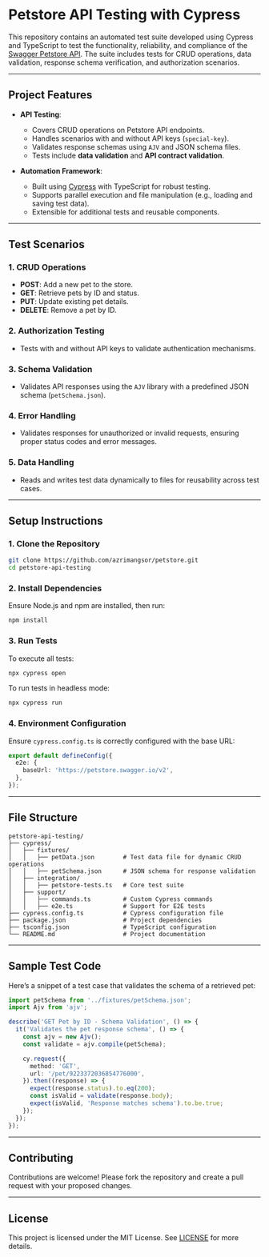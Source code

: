 # **Petstore API Testing with Cypress**

This repository contains an automated test suite developed using Cypress and TypeScript to test the functionality, reliability, and compliance of the [Swagger Petstore API](https://petstore.swagger.io/). The suite includes tests for CRUD operations, data validation, response schema verification, and authorization scenarios.

---

## **Project Features**

- **API Testing**:
  - Covers CRUD operations on Petstore API endpoints.
  - Handles scenarios with and without API keys (`special-key`).
  - Validates response schemas using `AJV` and JSON schema files.
  - Tests include **data validation** and **API contract validation**.

- **Automation Framework**:
  - Built using [Cypress](https://www.cypress.io/) with TypeScript for robust testing.
  - Supports parallel execution and file manipulation (e.g., loading and saving test data).
  - Extensible for additional tests and reusable components.

---

## **Test Scenarios**

### **1. CRUD Operations**
- **POST**: Add a new pet to the store.
- **GET**: Retrieve pets by ID and status.
- **PUT**: Update existing pet details.
- **DELETE**: Remove a pet by ID.

### **2. Authorization Testing**
- Tests with and without API keys to validate authentication mechanisms.

### **3. Schema Validation**
- Validates API responses using the `AJV` library with a predefined JSON schema (`petSchema.json`).

### **4. Error Handling**
- Validates responses for unauthorized or invalid requests, ensuring proper status codes and error messages.

### **5. Data Handling**
- Reads and writes test data dynamically to files for reusability across test cases.

---

## **Setup Instructions**

### **1. Clone the Repository**
```bash
git clone https://github.com/azrimangsor/petstore.git
cd petstore-api-testing
```

### **2. Install Dependencies**
Ensure Node.js and npm are installed, then run:
```bash
npm install
```

### **3. Run Tests**
To execute all tests:
```bash
npx cypress open
```

To run tests in headless mode:
```bash
npx cypress run
```

### **4. Environment Configuration**
Ensure `cypress.config.ts` is correctly configured with the base URL:
```typescript
export default defineConfig({
  e2e: {
    baseUrl: 'https://petstore.swagger.io/v2',
  },
});
```

---

## **File Structure**

```
petstore-api-testing/
├── cypress/
│   ├── fixtures/
│   │   ├── petData.json        # Test data file for dynamic CRUD operations
│   │   ├── petSchema.json      # JSON schema for response validation
│   ├── integration/
│   │   ├── petstore-tests.ts   # Core test suite
│   ├── support/
│   │   ├── commands.ts         # Custom Cypress commands
│   │   ├── e2e.ts              # Support for E2E tests
├── cypress.config.ts           # Cypress configuration file
├── package.json                # Project dependencies
├── tsconfig.json               # TypeScript configuration
└── README.md                   # Project documentation
```

---

## **Sample Test Code**

Here’s a snippet of a test case that validates the schema of a retrieved pet:

```typescript
import petSchema from '../fixtures/petSchema.json';
import Ajv from 'ajv';

describe('GET Pet by ID - Schema Validation', () => {
  it('Validates the pet response schema', () => {
    const ajv = new Ajv();
    const validate = ajv.compile(petSchema);

    cy.request({
      method: 'GET',
      url: '/pet/9223372036854776000',
    }).then((response) => {
      expect(response.status).to.eq(200);
      const isValid = validate(response.body);
      expect(isValid, 'Response matches schema').to.be.true;
    });
  });
});
```

---

## **Contributing**

Contributions are welcome! Please fork the repository and create a pull request with your proposed changes.

---

## **License**

This project is licensed under the MIT License. See [LICENSE](LICENSE) for more details.